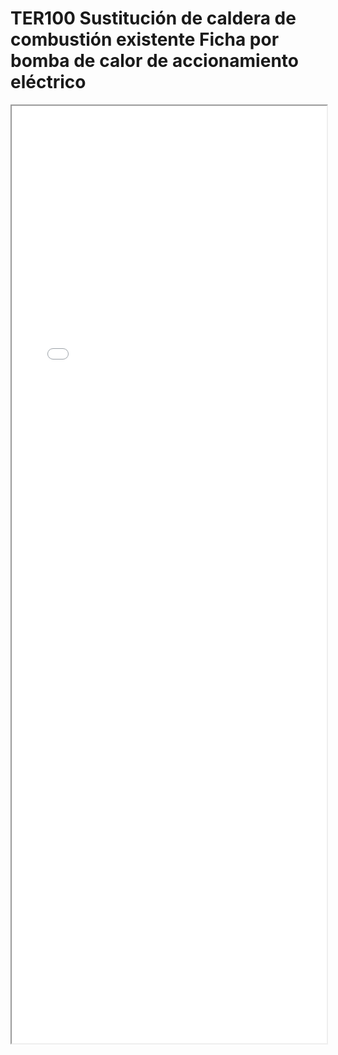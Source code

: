 
# TER100  Sustitución de caldera de combustión existente Ficha por bomba de calor de accionamiento eléctrico

<iframe src="../TER100  Sustitución de caldera de combustión existente Ficha por bomba de calor de accionamiento eléctrico.pdf" width="100%" height="1500px"></iframe>

